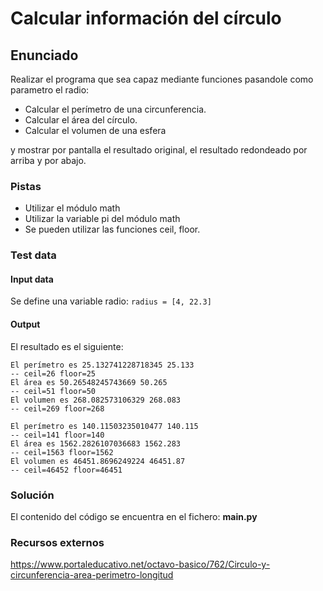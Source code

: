 # Calcular información del círculo
## Enunciado
Realizar el programa que sea capaz mediante funciones pasandole como parametro el radio:
* Calcular el perímetro de una circunferencia.
* Calcular el área del círculo.
* Calcular el volumen de una esfera

y mostrar por pantalla el resultado original, el resultado redondeado por arriba y por abajo.

### Pistas
* Utilizar el módulo math
* Utilizar la variable pi del módulo math
* Se pueden utilizar las funciones ceil, floor.


### Test data
#### Input data
Se define una variable radio: `radius = [4, 22.3]`

#### Output
El resultado es el siguiente:
```
El perímetro es 25.132741228718345 25.133
-- ceil=26 floor=25
El área es 50.26548245743669 50.265
-- ceil=51 floor=50
El volumen es 268.082573106329 268.083
-- ceil=269 floor=268
```

```
El perímetro es 140.11503235010477 140.115
-- ceil=141 floor=140
El área es 1562.2826107036683 1562.283
-- ceil=1563 floor=1562
El volumen es 46451.8696249224 46451.87
-- ceil=46452 floor=46451
```

### Solución
El contenido del código se encuentra en el fichero: **main.py**


### Recursos externos

https://www.portaleducativo.net/octavo-basico/762/Circulo-y-circunferencia-area-perimetro-longitud